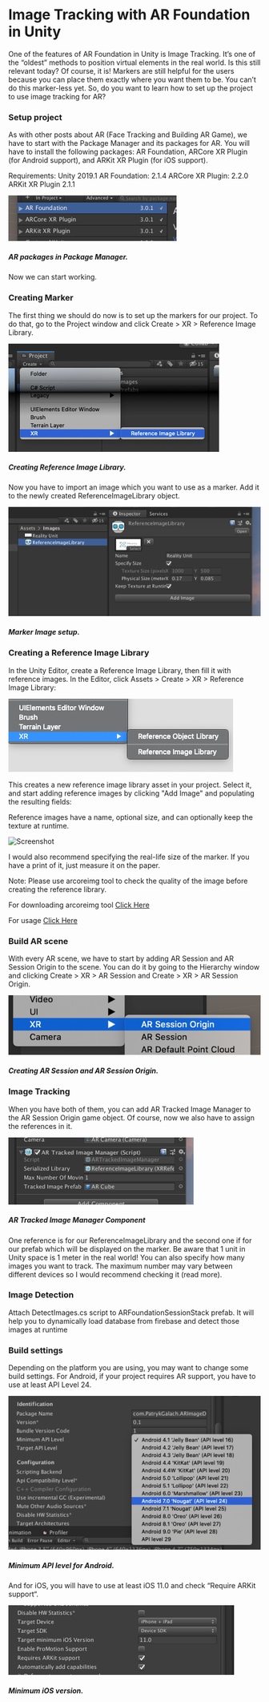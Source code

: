 # Image Tracking with AR Foundation in Unity
 
One of the features of AR Foundation in Unity is Image Tracking. It’s one of the “oldest” methods to position virtual elements in the real world.
Is this still relevant today? Of course, it is! Markers are still helpful for the users because you can place them exactly where you want them to be. You can’t do this marker-less yet.
So, do you want to learn how to set up the project to use image tracking for AR?

### Setup project

As with other posts about AR (Face Tracking and Building AR Game), we have to start with the Package Manager and its packages for AR.
You will have to install the following packages: AR Foundation, ARCore XR Plugin (for Android support), and ARKit XR Plugin (for iOS support).

Requirements: 
    Unity 2019.1
    AR Foundation: 2.1.4
    ARCore XR Plugin: 2.2.0
    ARKit XR Plugin 2.1.1

![Screenshot](https://github.com/codemaker2015/ARFoundation-Image-Database-Demo/blob/master/Screenshots/Screenshot1.png "Screenshot")
##### AR packages in Package Manager.

Now we can start working.

### Creating Marker

The first thing we should do now is to set up the markers for our project.
To do that, go to the Project window and click Create > XR > Reference Image Library.

![Screenshot](https://github.com/codemaker2015/ARFoundation-Image-Database-Demo/blob/master/Screenshots/Screenshot2.png "Screenshot")
##### Creating Reference Image Library.
Now you have to import an image which you want to use as a marker. Add it to the newly created ReferenceImageLibrary object.


![Screenshot](https://github.com/codemaker2015/ARFoundation-Image-Database-Demo/blob/master/Screenshots/Screenshot3.png "Screenshot")
##### Marker Image setup.

### Creating a Reference Image Library

In the Unity Editor, create a Reference Image Library, then fill it with reference images. In the Editor, click Assets > Create > XR > Reference Image Library:

![Screenshot](https://github.com/codemaker2015/ARFoundation-Image-Database-Demo/blob/master/Screenshots/Screenshot4.png "Screenshot")
 
This creates a new reference image library asset in your project. Select it, and start adding reference images by clicking "Add Image" and populating the resulting fields:
  
Reference images have a name, optional size, and can optionally keep the texture at runtime.

![Screenshot](https://github.com/codemaker2015/ARFoundation-Image-Database-Demo/blob/master/Screenshots/Screenshot3.gif "Screenshot")

I would also recommend specifying the real-life size of the marker. If you have a print of it, just measure it on the paper.

Note: Please use arcoreimg tool to check the quality of the image before creating the reference library.

For downloading arcoreimg tool [Click Here](https://raw.githubusercontent.com/google-ar/arcore-android-sdk/master/tools/arcoreimg/windows/arcoreimg.exe)

For usage [Click Here](https://developers.google.com/ar/develop/c/augmented-images/arcoreimg)

### Build AR scene 

With every AR scene, we have to start by adding AR Session and AR Session Origin to the scene.
You can do it by going to the Hierarchy window and clicking Create > XR > AR Session and Create > XR > AR Session Origin.

![Screenshot](https://github.com/codemaker2015/ARFoundation-Image-Database-Demo/blob/master/Screenshots/Screenshot6.png "Screenshot")
##### Creating AR Session and AR Session Origin.

### Image Tracking

When you have both of them, you can add AR Tracked Image Manager to the AR Session Origin game object.
Of course, now we also have to assign the references in it. 

![Screenshot](https://github.com/codemaker2015/ARFoundation-Image-Database-Demo/blob/master/Screenshots/Screenshot7.png "Screenshot")
##### AR Tracked Image Manager Component
One reference is for our ReferenceImageLibrary and the second one if for our prefab which will be displayed on the marker. Be aware that 1 unit in Unity space is 1 meter in the real world!
You can also specify how many images you want to track. The maximum number may vary between different devices so I would recommend checking it (read more).

### Image Detection

Attach DetectImages.cs script to ARFoundationSessionStack prefab. It will help you to dynamically load database from firebase and detect those images at runtime

### Build settings 

Depending on the platform you are using, you may want to change some build settings.
For Android, if your project requires AR support, you have to use at least API Level 24.

![Screenshot](https://github.com/codemaker2015/ARFoundation-Image-Database-Demo/blob/master/Screenshots/Screenshot8.png "Screenshot")
##### Minimum API level for Android.

And for iOS, you will have to use at least iOS 11.0 and check “Require ARKit support“.

![Screenshot](https://github.com/codemaker2015/ARFoundation-Image-Database-Demo/blob/master/Screenshots/Screenshot9.png "Screenshot") 
##### Minimum iOS version.

